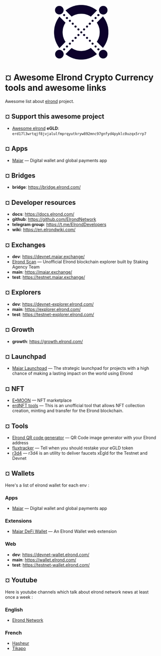 <div align="center">
	<img width="180" height="180" src="media/elrond-egld-logo.png" alt="Elrond">
</div>

# ¤ Awesome Elrond Crypto Currency tools and awesome links

Awesome list about [elrond](https://elrond.com/) project.

## ¤ Support this awesome project

- [Awesome elrond](https://qrcodegen.eu/?text=erd17l3wrtqjf8jvjalulfmprqyutkryw892mnc97gnfyd4pyklc0uzqx5rrp7) **eGLD**: `erd17l3wrtqjf8jvjalulfmprqyutkryw892mnc97gnfyd4pyklc0uzqx5rrp7`

## ¤ Apps

- [Maiar](https://get.maiar.com/brcoqsch41) — Digital wallet and global payments app

## ¤ Bridges

- **bridge**: https://bridge.elrond.com/

## ¤ Developer resources

- **docs**: https://docs.elrond.com/
- **github**: https://github.com/ElrondNetwork
- **telegram group**: https://t.me/ElrondDevelopers
- **wiki**: https://en.elrondwiki.com/

## ¤ Exchanges

- **dev**: https://devnet.maiar.exchange/
- [Elrond Scan](https://elrondscan.com/) — Unofficial Elrond blockchain explorer built by Staking Agency Team
- **main**: https://maiar.exchange/
- **test**: https://testnet.maiar.exchange/

## ¤ Explorers

- **dev**: https://devnet-explorer.elrond.com/
- **main**: https://explorer.elrond.com/
- **test**: https://testnet-explorer.elrond.com/

## ¤ Growth

- **growth**: https://growth.elrond.com/

## ¤ Launchpad

- [Maiar Launchpad](https://maiarlaunchpad.com/) — The strategic launchpad for projects with a high chance of making a lasting impact on the world using Elrond

## ¤ NFT

- [E•MOON](https://emoon.space/) — NFT marketplace
- [erdNFT tools](https://www.erdnft.com/) — This is an unofficial tool that allows NFT collection creation, minting and transfer for the Elrond blockchain.

## ¤ Tools

- [Elrond QR code generator](https://qrcodegen.eu/?text=erd17l3wrtqjf8jvjalulfmprqyutkryw892mnc97gnfyd4pyklc0uzqx5rrp7) — QR Code image generator with your Elrond address
- [fluxtracker](https://fluxtracker.fr/) — Tell when you should restake your eGLD token
- [r3d4](https://r3d4.fr/elrond/testnet/index.php) — r3d4 is an utility to deliver faucets xEgld for the Testnet and Devnet

## ¤ Wallets

Here's a list of elrond wallet for each env :

### Apps
- [Maiar](https://get.maiar.com/brcoqsch41) — Digital wallet and global payments app

### Extensions
- [Maiar DeFi Wallet](https://chrome.google.com/webstore/detail/maiar-defi-wallet/dngmlblcodfobpdpecaadgfbcggfjfnm) — An Elrond Wallet web extension

### Web
- **dev**: https://devnet-wallet.elrond.com/
- **main**: https://wallet.elrond.com/
- **test**: https://testnet-wallet.elrond.com/

## ¤ Youtube

Here is youtube channels which talk about elrond network news at least once a week :

### English
- [Elrond Network](https://www.youtube.com/channel/UCRLKQHcjuWW_-JOZ-DqQTXw)

### French
- [Hasheur](https://www.youtube.com/c/Hasheur)
- [Tikapo](https://www.youtube.com/c/Tikapo)
